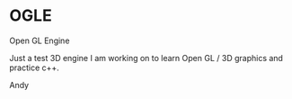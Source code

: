 # OGLE

Open GL Engine

Just a test 3D engine I am working on to learn Open GL / 3D graphics and practice c++.

Andy
